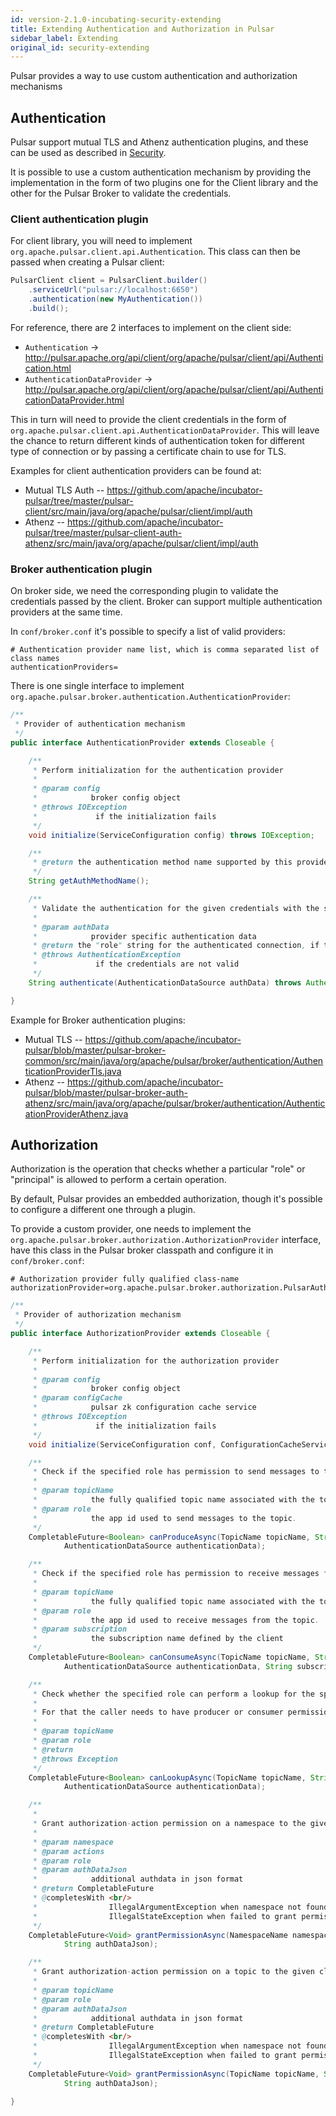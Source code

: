 ```yaml
---
id: version-2.1.0-incubating-security-extending
title: Extending Authentication and Authorization in Pulsar
sidebar_label: Extending
original_id: security-extending
---
```


Pulsar provides a way to use custom authentication and authorization mechanisms

## Authentication

Pulsar support mutual TLS and Athenz authentication plugins, and these can be used as described
in [Security](security-overview.md).

It is possible to use a custom authentication mechanism by providing the implementation in the
form of two plugins one for the Client library and the other for the Pulsar Broker to validate
the credentials.

### Client authentication plugin

For client library, you will need to implement `org.apache.pulsar.client.api.Authentication`. This class can then be passed
when creating a Pulsar client:

```java
PulsarClient client = PulsarClient.builder()
    .serviceUrl("pulsar://localhost:6650")
    .authentication(new MyAuthentication())
    .build();
```

For reference, there are 2 interfaces to implement on the client side:
 * `Authentication` -> http://pulsar.apache.org/api/client/org/apache/pulsar/client/api/Authentication.html
 * `AuthenticationDataProvider` -> http://pulsar.apache.org/api/client/org/apache/pulsar/client/api/AuthenticationDataProvider.html


This in turn will need to provide the client credentials in the form of `org.apache.pulsar.client.api.AuthenticationDataProvider`. This will leave
the chance to return different kinds of authentication token for different
type of connection or by passing a certificate chain to use for TLS.


Examples for client authentication providers can be found at:

 * Mutual TLS Auth -- https://github.com/apache/incubator-pulsar/tree/master/pulsar-client/src/main/java/org/apache/pulsar/client/impl/auth
 * Athenz -- https://github.com/apache/incubator-pulsar/tree/master/pulsar-client-auth-athenz/src/main/java/org/apache/pulsar/client/impl/auth

### Broker authentication plugin

On broker side, we need the corresponding plugin to validate the credentials
passed by the client. Broker can support multiple authentication providers
at the same time.

In `conf/broker.conf` it's possible to specify a list of valid providers:

```properties
# Authentication provider name list, which is comma separated list of class names
authenticationProviders=
```

There is one single interface to implement `org.apache.pulsar.broker.authentication.AuthenticationProvider`:

```java
/**
 * Provider of authentication mechanism
 */
public interface AuthenticationProvider extends Closeable {

    /**
     * Perform initialization for the authentication provider
     *
     * @param config
     *            broker config object
     * @throws IOException
     *             if the initialization fails
     */
    void initialize(ServiceConfiguration config) throws IOException;

    /**
     * @return the authentication method name supported by this provider
     */
    String getAuthMethodName();

    /**
     * Validate the authentication for the given credentials with the specified authentication data
     *
     * @param authData
     *            provider specific authentication data
     * @return the "role" string for the authenticated connection, if the authentication was successful
     * @throws AuthenticationException
     *             if the credentials are not valid
     */
    String authenticate(AuthenticationDataSource authData) throws AuthenticationException;

}
```

Example for Broker authentication plugins:

 * Mutual TLS -- https://github.com/apache/incubator-pulsar/blob/master/pulsar-broker-common/src/main/java/org/apache/pulsar/broker/authentication/AuthenticationProviderTls.java
 * Athenz -- https://github.com/apache/incubator-pulsar/blob/master/pulsar-broker-auth-athenz/src/main/java/org/apache/pulsar/broker/authentication/AuthenticationProviderAthenz.java

## Authorization

Authorization is the operation that checks whether a particular "role" or "principal" is
allowed to perform a certain operation.

By default, Pulsar provides an embedded authorization, though it's possible to
configure a different one through a plugin.

To provide a custom provider, one needs to implement the
 `org.apache.pulsar.broker.authorization.AuthorizationProvider` interface, have this class in the
 Pulsar broker classpath and configure it in `conf/broker.conf`:

 ```properties
 # Authorization provider fully qualified class-name
 authorizationProvider=org.apache.pulsar.broker.authorization.PulsarAuthorizationProvider
 ```

```java
/**
 * Provider of authorization mechanism
 */
public interface AuthorizationProvider extends Closeable {

    /**
     * Perform initialization for the authorization provider
     *
     * @param config
     *            broker config object
     * @param configCache
     *            pulsar zk configuration cache service
     * @throws IOException
     *             if the initialization fails
     */
    void initialize(ServiceConfiguration conf, ConfigurationCacheService configCache) throws IOException;

    /**
     * Check if the specified role has permission to send messages to the specified fully qualified topic name.
     *
     * @param topicName
     *            the fully qualified topic name associated with the topic.
     * @param role
     *            the app id used to send messages to the topic.
     */
    CompletableFuture<Boolean> canProduceAsync(TopicName topicName, String role,
            AuthenticationDataSource authenticationData);

    /**
     * Check if the specified role has permission to receive messages from the specified fully qualified topic name.
     *
     * @param topicName
     *            the fully qualified topic name associated with the topic.
     * @param role
     *            the app id used to receive messages from the topic.
     * @param subscription
     *            the subscription name defined by the client
     */
    CompletableFuture<Boolean> canConsumeAsync(TopicName topicName, String role,
            AuthenticationDataSource authenticationData, String subscription);

    /**
     * Check whether the specified role can perform a lookup for the specified topic.
     *
     * For that the caller needs to have producer or consumer permission.
     *
     * @param topicName
     * @param role
     * @return
     * @throws Exception
     */
    CompletableFuture<Boolean> canLookupAsync(TopicName topicName, String role,
            AuthenticationDataSource authenticationData);

    /**
     *
     * Grant authorization-action permission on a namespace to the given client
     *
     * @param namespace
     * @param actions
     * @param role
     * @param authDataJson
     *            additional authdata in json format
     * @return CompletableFuture
     * @completesWith <br/>
     *                IllegalArgumentException when namespace not found<br/>
     *                IllegalStateException when failed to grant permission
     */
    CompletableFuture<Void> grantPermissionAsync(NamespaceName namespace, Set<AuthAction> actions, String role,
            String authDataJson);

    /**
     * Grant authorization-action permission on a topic to the given client
     *
     * @param topicName
     * @param role
     * @param authDataJson
     *            additional authdata in json format
     * @return CompletableFuture
     * @completesWith <br/>
     *                IllegalArgumentException when namespace not found<br/>
     *                IllegalStateException when failed to grant permission
     */
    CompletableFuture<Void> grantPermissionAsync(TopicName topicName, Set<AuthAction> actions, String role,
            String authDataJson);

}

```
